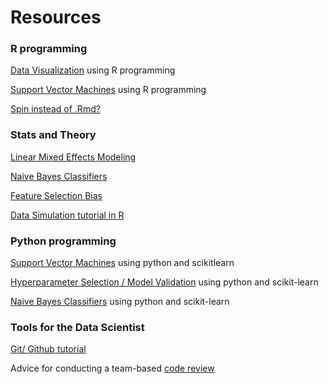 # Resources

### R programming
[Data Visualization](https://www.datacamp.com/courses/data-visualization-with-ggplot2-part-3) using R programming

[Support Vector Machines](https://www.datacamp.com/community/tutorials/support-vector-machines-r) using R programming

[Spin instead of .Rmd?](https://deanattali.com/2015/03/24/knitrs-best-hidden-gem-spin/)

### Stats and Theory
[Linear Mixed Effects Modeling](https://thestatsgeek.com/2014/08/17/robustness-of-linear-mixed-models/)

[Naive Bayes Classifiers](https://jakevdp.github.io/PythonDataScienceHandbook/05.05-naive-bayes.html)

[Feature Selection Bias](https://www.sciencedirect.com/science/article/pii/S0933365715001426)


[Data Simulation tutorial in R](https://crumplab.github.io/programmingforpsych/simulating-and-analyzing-data-in-r.html#power-analysis-and-sample-size-planning-by-monte-carlo-simulation)


### Python programming

[Support Vector Machines](https://jakevdp.github.io/PythonDataScienceHandbook/05.07-support-vector-machines.html) using python and scikitlearn

[Hyperparameter Selection / Model Validation](https://jakevdp.github.io/PythonDataScienceHandbook/05.03-hyperparameters-and-model-validation.html) using python and scikit-learn

[Naive Bayes Classifiers](https://jakevdp.github.io/PythonDataScienceHandbook/05.05-naive-bayes.html) using python and scikit-learn


### Tools for the Data Scientist

[Git/ Github tutorial](https://www.youtube.com/watch?v=7h5tEPfM59U&feature=emb_logo)

Advice for conducting a team-based [code review](https://google.github.io/eng-practices/review/reviewer/)

